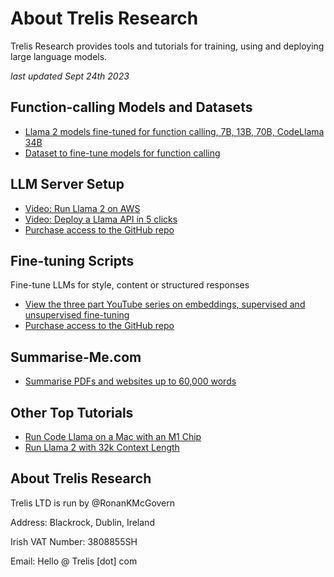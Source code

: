# About Trelis Research
Trelis Research provides tools and tutorials for training, using and deploying large language models.

*last updated Sept 24th 2023*

## Function-calling Models and Datasets
- [Llama 2 models fine-tuned for function calling, 7B, 13B, 70B, CodeLlama 34B](https://huggingface.co/Trelis/Llama-2-7b-chat-hf-function-calling-v2)
- [Dataset to fine-tune models for function calling](https://huggingface.co/datasets/Trelis/function_calling_extended)

## LLM Server Setup
- [Video: Run Llama 2 on AWS](https://youtu.be/Ror2xOOA-VE)
- [Video: Deploy a Llama API in 5 clicks](https://youtu.be/dJ69gY0qRbg)
- [Purchase access to the GitHub repo](https://buy.stripe.com/9AQ28UcWh4PF1ckeV9)

## Fine-tuning Scripts
Fine-tune LLMs for style, content or structured responses
- [View the three part YouTube series on embeddings, supervised and unsupervised fine-tuning](https://youtu.be/egnf8L-EUJU)
- [Purchase access to the GitHub repo](https://buy.stripe.com/cN27tef4p2Hx2go4gD)

## Summarise-Me.com
- [Summarise PDFs and websites up to 60,000 words](https://Summarise-Me.com)

## Other Top Tutorials
- [Run Code Llama on a Mac with an M1 Chip](https://www.youtube.com/watch?v=a1JlzUzHL-I)
- [Run Llama 2 with 32k Context Length](https://www.youtube.com/watch?v=ELax81LjFhU)

## About Trelis Research
Trelis LTD is run by @RonanKMcGovern

Address: Blackrock, Dublin, Ireland

Irish VAT Number: 3808855SH

Email: Hello @ Trelis [dot] com
